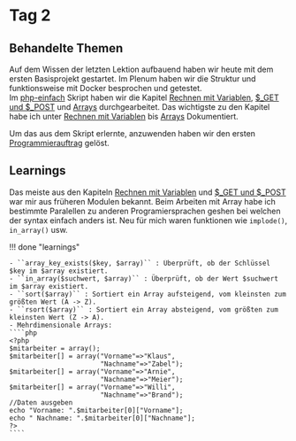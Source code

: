 # Tag 2

## Behandelte Themen
Auf dem Wissen der letzten Lektion aufbauend haben wir heute mit dem ersten Basisprojekt gestartet. Im Plenum haben wir die Struktur und funktionsweise mit Docker besprochen und getestet.<br>
Im [php-einfach](https://www.php-einfach.de/) Skript haben wir die Kapitel [Rechnen mit Variablen](https://www.php-einfach.de/php-tutorial/rechnen-mit-variablen/), [$_GET und $_POST](https://www.php-einfach.de/php-tutorial/_get-und-_post/) und [Arrays](https://www.php-einfach.de/php-tutorial/php-array/) durchgearbeitet. Das wichtigste zu den Kapitel habe ich unter [Rechnen mit Variablen](/php/rechnen_mit_variablen) bis [Arrays](/php/arrays) Dokumentiert.

Um das aus dem Skript erlernte, anzuwenden haben wir den ersten [Programmierauftrag](/appendix/01programmierauftrag) gelöst.


## Learnings
Das meiste aus den Kapiteln [Rechnen mit Variablen](https://www.php-einfach.de/php-tutorial/rechnen-mit-variablen/) und [$_GET und $_POST](https://www.php-einfach.de/php-tutorial/_get-und-_post/) war mir aus früheren Modulen bekannt. Beim Arbeiten mit Array habe ich bestimmte Paralellen zu anderen Programiersprachen geshen bei welchen der syntax einfach anders ist. Neu für mich waren funktionen wie ``implode()``, ``in_array()`` usw.

!!! done "learnings"

    - ``array_key_exists($key, $array)`` : Überprüft, ob der Schlüssel $key im $array existiert.
    - ``in_array($suchwert, $array)`` : Überprüft, ob der Wert $suchwert im $array existiert.
    - ``sort($array)`` : Sortiert ein Array aufsteigend, vom kleinsten zum größten Wert (A -> Z).
    - ``rsort($array)`` : Sortiert ein Array absteigend, vom größten zum kleinsten Wert (Z -> A).
    - Mehrdimensionale Arrays:
    ````php
    <?php
    $mitarbeiter = array();
    $mitarbeiter[] = array("Vorname"=>"Klaus",
                           "Nachname"=>"Zabel");
    $mitarbeiter[] = array("Vorname"=>"Arnie",
                           "Nachname"=>"Meier");
    $mitarbeiter[] = array("Vorname"=>"Willi",
                           "Nachname"=>"Brand");
    //Daten ausgeben
    echo "Vorname: ".$mitarbeiter[0]["Vorname"];
    echo " Nachname: ".$mitarbeiter[0]["Nachname"];
    ?>
    ````
